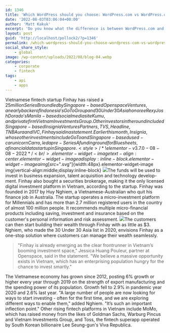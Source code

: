 ```yaml
---
id: 1346
title: 'Which WordPress should you choose: WordPress.com vs WordPress.org?'
date: '2022-08-03T03:06:04+00:00'
author: 'Matt Kakuk'
excerpt: 'Do you know what the difference is between WordPress.com and WordPress.org? Since they are not the same.'
layout: post
guid: 'http://localhost/pollock2/?p=1346'
permalink: /which-wordpress-should-you-choose-wordpress-com-vs-wordpress-org/
social_share_style:
    - global
image: /wp-content/uploads/2022/08/blog-04.webp
categories:
    - corporate
    - fintech
tags:
    - api
    - apps
---
```


Vietnamese fintech startup Finhay has raised a $25 million Series B round led by Singapore-based Openspace Ventures, an early backer of Indonesia's GoTo Group and 30 Under 30 Asia honoree Rexy Josh Dorado's Manila-based social media site Kumu, and private firm Vietnam Investments Group. Other investors in the round included Singapore-based Insignia Ventures Partners, TVS, Headline,TNB Aura and IVC, Finhay said in a statement. Earlier this month, Insignia, whose other investments include GoTo and Singapore-based used-car unicorn Carro, led a pre-Series A funding round for Bluesheets, a financial data startup in Singapore. <style>/*! elementor - v3.7.0 - 08-08-2022 */<br />
.elementor-widget-image{text-align:center}.elementor-widget-image a{display:inline-block}.elementor-widget-image a img[src$=".svg"]{width:48px}.elementor-widget-image img{vertical-align:middle;display:inline-block}</style> ![](https://digitaltransformationmanagement.ai/wp-content/uploads/2022/08/news-detail-1.webp)The funds will be used to invest in business expansion, talent acquisition and technology develop- ment. Finhay also bought a securities brokerage, making it the only licensed digital investment platform in Vietnam, according to the startup. Finhay was founded in 2017 by Huy Nghiem, a Vietnamese-Australian who quit his finance job in Australia. The startup operates a micro-investment platform for Millennials and has more than 2.7 million registered users in the country of almost 100 million people. It recommends multiple micro-financial products including saving, investment and insurance based on the customer's personal information and risk assessment. ![](https://digitaltransformationmanagement.ai/wp-content/uploads/2022/08/news-detail-2.webp)The customers can then start building their wealth through Finhay with as little as $3. Nghiem, who made the 30 Under 30 Asia list in 2020, envisions Finhay as a one-stop solution where customers can manage their wealth seamlessly.

> "Finhay is already emerging as the clear frontrunner in Vietnam’s booming investment space," Jessica Huang Pouleur, partner at Openspace, said in the statement. "We believe a massive opportunity exists in Vietnam, which has an enterprising population hungry for the chance to invest smartly."

The Vietnamese economy has grown since 2012, posting 6% growth or higher every year through 2019 on the strength of export manufacturing and the spending power of its population. Growth fell to 2.9% in pandemic year 2020 and 2.6% last year. "A large number of people are now looking for ways to start investing - often for the first time, and we are exploring different ways to enable them," added Nghiem. "It’s such an important inflection point." Other rising fintech platforms in Vietnam include MoMo, which has raised money from the likes of Goldman Sachs, Warburg Pincus and Vietnam Investments Group, and Toss, the fintech superapp operated by South Korean billionaire Lee Seung-gun's Viva Republica.